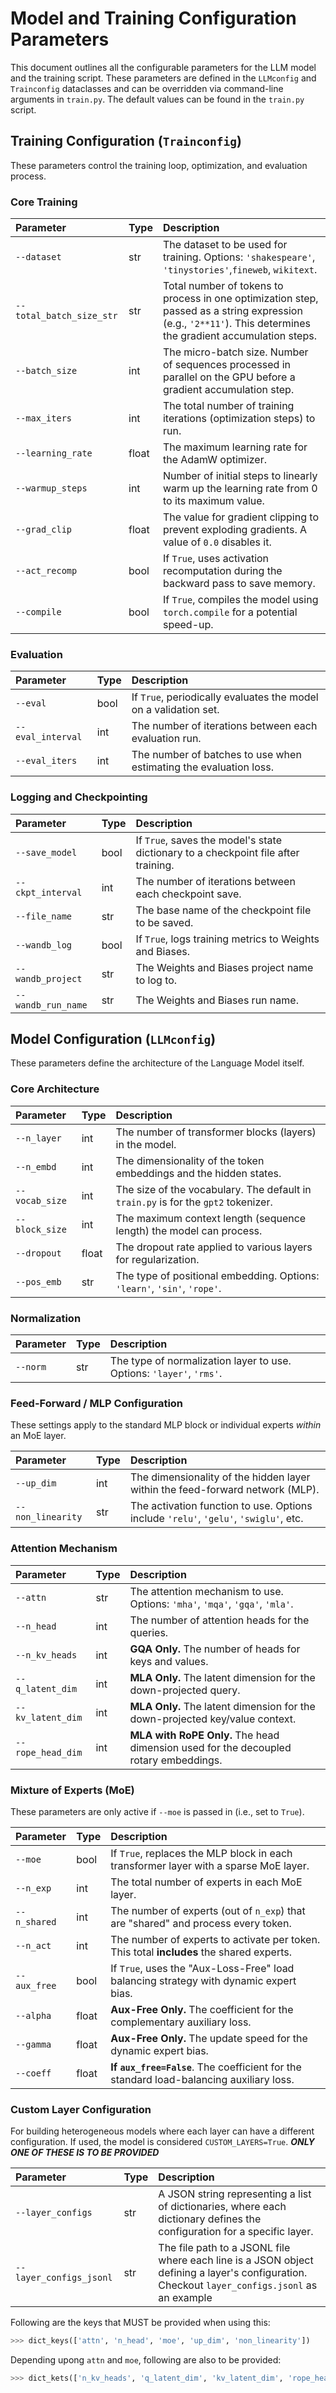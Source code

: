 # Model and Training Configuration Parameters

This document outlines all the configurable parameters for the LLM model and the training script. These parameters are defined in the `LLMconfig` and `Trainconfig` dataclasses and can be overridden via command-line arguments in `train.py`. The default values can be found in the `train.py` script.

## Training Configuration (`Trainconfig`)

These parameters control the training loop, optimization, and evaluation process.

### Core Training

| Parameter | Type | Description |
| :--- | :--- | :--- |
| `--dataset` | str | The dataset to be used for training. Options: `'shakespeare'`, `'tinystories'`,`fineweb`, `wikitext`. |
| `--total_batch_size_str`| str | Total number of tokens to process in one optimization step, passed as a string expression (e.g., `'2**11'`). This determines the gradient accumulation steps. |
| `--batch_size` | int | The micro-batch size. Number of sequences processed in parallel on the GPU before a gradient accumulation step. |
| `--max_iters` | int | The total number of training iterations (optimization steps) to run. |
| `--learning_rate` | float | The maximum learning rate for the AdamW optimizer. |
| `--warmup_steps` | int | Number of initial steps to linearly warm up the learning rate from 0 to its maximum value. |
| `--grad_clip` | float | The value for gradient clipping to prevent exploding gradients. A value of `0.0` disables it. |
| `--act_recomp` | bool | If `True`, uses activation recomputation during the backward pass to save memory. |
| `--compile` | bool | If `True`, compiles the model using `torch.compile` for a potential speed-up. |

### Evaluation

| Parameter | Type | Description |
| :--- | :--- | :--- |
| `--eval` | bool | If `True`, periodically evaluates the model on a validation set. |
| `--eval_interval` | int | The number of iterations between each evaluation run. |
| `--eval_iters` | int | The number of batches to use when estimating the evaluation loss. |

### Logging and Checkpointing

| Parameter | Type | Description |
| :--- | :--- | :--- |
| `--save_model` | bool | If `True`, saves the model's state dictionary to a checkpoint file after training. |
| `--ckpt_interval` | int | The number of iterations between each checkpoint save. |
| `--file_name` | str | The base name of the checkpoint file to be saved. |
| `--wandb_log` | bool | If `True`, logs training metrics to Weights and Biases. |
| `--wandb_project` | str | The Weights and Biases project name to log to. |
| `--wandb_run_name`| str | The Weights and Biases run name. |

## Model Configuration (`LLMconfig`)

These parameters define the architecture of the Language Model itself.

### Core Architecture

| Parameter | Type | Description |
| :--- | :--- | :--- |
| `--n_layer` | int | The number of transformer blocks (layers) in the model. |
| `--n_embd` | int | The dimensionality of the token embeddings and the hidden states. |
| `--vocab_size` | int | The size of the vocabulary. The default in `train.py` is for the `gpt2` tokenizer. |
| `--block_size` | int | The maximum context length (sequence length) the model can process. |
| `--dropout` | float | The dropout rate applied to various layers for regularization. |
| `--pos_emb` | str | The type of positional embedding. Options: `'learn'`, `'sin'`, `'rope'`. |

### Normalization

| Parameter | Type | Description |
| :--- | :--- | :--- |
| `--norm` | str | The type of normalization layer to use. Options: `'layer'`, `'rms'`. |

### Feed-Forward / MLP Configuration

These settings apply to the standard MLP block or individual experts *within* an MoE layer.

| Parameter | Type | Description |
| :--- | :--- | :--- |
| `--up_dim` | int | The dimensionality of the hidden layer within the feed-forward network (MLP). |
| `--non_linearity` | str | The activation function to use. Options include `'relu'`, `'gelu'`, `'swiglu'`, etc. |

### Attention Mechanism

| Parameter | Type | Description |
| :--- | :--- | :--- |
| `--attn` | str | The attention mechanism to use. Options: `'mha'`, `'mqa'`, `'gqa'`, `'mla'`. |
| `--n_head` | int | The number of attention heads for the queries. |
| `--n_kv_heads` | int | **GQA Only.** The number of heads for keys and values. |
| `--q_latent_dim` | int | **MLA Only.** The latent dimension for the down-projected query. |
| `--kv_latent_dim`| int | **MLA Only.** The latent dimension for the down-projected key/value context. |
| `--rope_head_dim`| int | **MLA with RoPE Only.** The head dimension used for the decoupled rotary embeddings. |

### Mixture of Experts (MoE)

These parameters are only active if `--moe` is passed in (i.e., set to `True`).

| Parameter | Type | Description |
| :--- | :--- | :--- |
| `--moe` | bool | If `True`, replaces the MLP block in each transformer layer with a sparse MoE layer. |
| `--n_exp` | int | The total number of experts in each MoE layer. |
| `--n_shared` | int | The number of experts (out of `n_exp`) that are "shared" and process every token. |
| `--n_act` | int | The number of experts to activate per token. This total **includes** the shared experts. |
| `--aux_free` | bool | If `True`, uses the "Aux-Loss-Free" load balancing strategy with dynamic expert bias. |
| `--alpha` | float | **Aux-Free Only.** The coefficient for the complementary auxiliary loss. |
| `--gamma` | float | **Aux-Free Only.** The update speed for the dynamic expert bias. |
| `--coeff` | float | **If `aux_free=False`**. The coefficient for the standard load-balancing auxiliary loss. |

### Custom Layer Configuration

For building heterogeneous models where each layer can have a different configuration. If used, the model is considered `CUSTOM_LAYERS=True`.
***ONLY ONE OF THESE IS TO BE PROVIDED***

| Parameter | Type | Description |
| :--- | :--- | :--- |
| `--layer_configs` | str | A JSON string representing a list of dictionaries, where each dictionary defines the configuration for a specific layer. |
| `--layer_configs_jsonl` | str | The file path to a JSONL file where each line is a JSON object defining a layer's configuration. Checkout `layer_configs.jsonl` as an example |

Following are the keys that MUST be provided when using this: 
```python
>>> dict_keys(['attn', 'n_head', 'moe', 'up_dim', 'non_linearity'])
```
Depending upong `attn` and `moe`, following are also to be provided:
```python
>>> dict_kets(['n_kv_heads', 'q_latent_dim', 'kv_latent_dim', 'rope_head_dim', 'n_exp', 'n_shared', 'n_act', 'coeff', 'aux_free', 'alpha', 'gamma'])
```